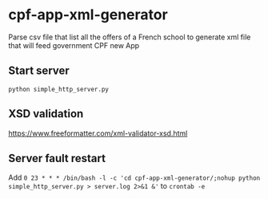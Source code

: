 # cpf-app-xml-generator
Parse csv file that list all the offers of a French school to generate xml file that will feed government CPF new App

## Start server
```python simple_http_server.py```

## XSD validation
https://www.freeformatter.com/xml-validator-xsd.html

## Server fault restart
Add ```0 23 * * * /bin/bash -l -c 'cd cpf-app-xml-generator/;nohup python simple_http_server.py > server.log 2>&1 &'``` to ```crontab -e```
